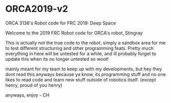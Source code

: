 # ORCA2019-v2
ORCA 3136's Robot code for FRC 2019: Deep Space

Welcome to the 2019 FRC Robot code for ORCA's robot, Stingray

This is actually not the true code to the robot, simply a sandbox area for me to test different structuring
and other programming feats. Pretty much everything in here will be untested for a while, and ill probably forget to
update this when its no longer untested so woot!


mainly meant for my team to keep up with my developments, but hey they dont read this anyways because ya know, its programming stuff and no one likes to read code and learn new stuff outside of robotics itself. (except henry, proud of you henry)


anyways, enjoy - CH
